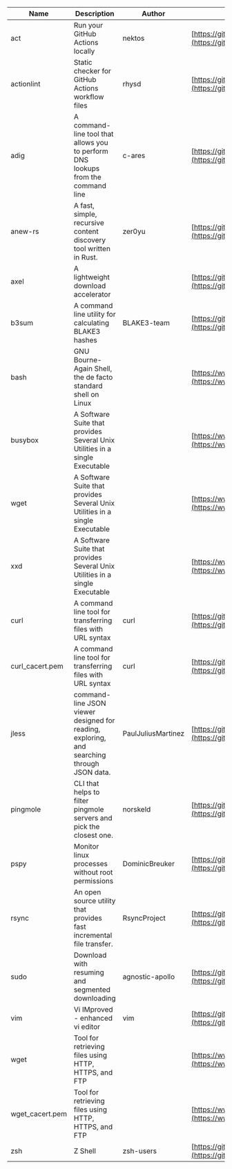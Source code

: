 | Name | Description | Author | WebURL | Repository | Stars | Version | Updated | Size | SHA256SUM | B3SUM | Source | Language | License |
| ---- | ----------- | ------ | ------ | ---------- | ----- | ------- | ------- | ---- | --- | ------|------ | -------- | ------- |
| act | Run your GitHub Actions locally | nektos | [https://github.com/nektos/act](https://github.com/nektos/act) | [https://github.com/nektos/act](https://github.com/nektos/act) | 53924 | v0.2.67 | 2024-09-16T02:36:42Z |  | 334f3eb3ad5322410e1e5d1643462bbf22651502a2ae534fc9dfa39f29346624 | be42c585683ca027577242180f8ca73042124045266c66282ebd4865c1e4152f | https://bin.ajam.dev/arm64_v8a_Android/act | Go | MIT License |
| actionlint | Static checker for GitHub Actions workflow files | rhysd | [https://github.com/rhysd/actionlint](https://github.com/rhysd/actionlint) | [https://github.com/rhysd/actionlint](https://github.com/rhysd/actionlint) | 2690 | v1.7.1 | 2024-09-15T15:46:01Z |  | c3216fc038dd0dfb3e88d46ab061129ef56f45283c0feaa1e6498d40514bc463 | 747a57a1bc57d6348b2d9af55c0106696922cbcbdbbae25e8f78a0c3fd769f72 | https://bin.ajam.dev/arm64_v8a_Android/actionlint | Go | MIT License |
| adig | A command-line tool that allows you to perform DNS lookups from the command line | c-ares | [https://github.com/c-ares/c-ares](https://github.com/c-ares/c-ares) | [https://github.com/c-ares/c-ares](https://github.com/c-ares/c-ares) | 1841 | v1.33.1 | 2024-09-16T01:16:36Z |  | ebda2b65225d7273453965023359a643d454f94fca8cba014057fdb796120705 | 2849fb33c18c1f272dbb89fcae964216d75327d2114b19dd60ae78bdca2a1c85 | https://bin.ajam.dev/arm64_v8a_Android/adig | C | MIT License |
| anew-rs | A fast, simple, recursive content discovery tool written in Rust. | zer0yu | [https://github.com/zer0yu/anew](https://github.com/zer0yu/anew) | [https://github.com/zer0yu/anew](https://github.com/zer0yu/anew) | 12 | v0.1.0 | 2024-05-08T12:29:15Z |  | 28b5d66571c896286911c1c6cf7f670180f334c79b72ff172e578953beeebeeb | e829e92fdf23c567ed71cf97b0246dc629f4933301e9a4a705d9580103faa543 | https://bin.ajam.dev/arm64_v8a_Android/anew-rs | Rust | MIT License |
| axel | A lightweight download accelerator |  | [https://github.com/axel/axel](https://github.com/axel/axel) | [https://github.com/axel/axel](https://github.com/axel/axel) |  |  |  |  | dd788d70d761ca009cf6eaad8af7ca21a802ba99ce70fcc35c70bd5b269cc269 | 3db550d42a3458b1a8598a72211ece1649467f0434de1ad260d299c18c8e8534 | https://bin.ajam.dev/arm64_v8a_Android/axel |  |  |
| b3sum | A command line utility for calculating BLAKE3 hashes | BLAKE3-team | [https://github.com/BLAKE3-team/BLAKE3](https://github.com/BLAKE3-team/BLAKE3) | [https://github.com/BLAKE3-team/BLAKE3](https://github.com/BLAKE3-team/BLAKE3) | 5023 | 1.5.4 | 2024-09-14T14:37:47Z |  | 9f8d941d301dfeb58fd1f31d7ea0e93843732d1abbe8f1ca2b71896d06aaef83 | ce6891c7321d79330c2fa51bfbc43ed9b42a7813434d84a51a9e62c46a853bc7 | https://bin.ajam.dev/arm64_v8a_Android/b3sum | Assembly | Apache License 2.0 |
| bash | GNU Bourne-Again Shell, the de facto standard shell on Linux |  | [https://www.bash.ws/](https://www.bash.ws/) | []() |  |  |  |  | b3a16bbc7f01c197dd0df455a7c90e3c547aa71f2870ac016d10032fe309ff13 | d3339559a81b4c095063f65252cd2f2fd81d139ba84928db9da8ea31105822ce | https://bin.ajam.dev/arm64_v8a_Android/bash |  |  |
| busybox | A Software Suite that provides Several Unix Utilities in a single Executable |  | [https://www.busybox.net/](https://www.busybox.net/) | []() |  |  |  |  | 343056f6920247a2054bd28c5cb097144d4b6e47d889d3faf60e8deef335980b | d4aa8e79d09d3778beab3a59ffd8fd3311634e061604e52fba01e7ce96bbf4a5 | https://bin.ajam.dev/arm64_v8a_Android/busybox |  |  |
| wget | A Software Suite that provides Several Unix Utilities in a single Executable |  | [https://www.busybox.net/](https://www.busybox.net/) | []() |  |  |  |  | e468dadcc97ca2a9bd5e7bb241ee0983de15dcd7ebda6bd0306140764338b6e3 | 09a3a7ffe6b4dc39ccf1f975d3f9c4bd67cb208124e4970663efc4cd5e756c12 | https://bin.ajam.dev/arm64_v8a_Android/wget |  |  |
| xxd | A Software Suite that provides Several Unix Utilities in a single Executable |  | [https://www.busybox.net/](https://www.busybox.net/) | []() |  |  |  |  | 74669801b192b132ad9419ce4da2c90160309a9b0195dce05516828b6517925a | 3027277a321b2c28844f0fde52022d7b88c973d4b943f4f8cdbe2ad56438d0fa | https://bin.ajam.dev/arm64_v8a_Android/xxd |  |  |
| curl | A command line tool for transferring files with URL syntax | curl | [https://github.com/curl/curl](https://github.com/curl/curl) | [https://github.com/curl/curl](https://github.com/curl/curl) | 35390 | curl-8_10_0 | 2024-09-15T23:06:12Z |  | 113adae156a629b4e0da87cbbe411dede5610b99764f53e8537a939c38791293 | 4f7ebb06ab195db6a8372ff5a42d07722de7d5b3f64681753ebb9514463c6ebc | https://bin.ajam.dev/arm64_v8a_Android/curl | C | Other |
| curl_cacert.pem | A command line tool for transferring files with URL syntax | curl | [https://github.com/curl/curl](https://github.com/curl/curl) | [https://github.com/curl/curl](https://github.com/curl/curl) | 35390 | curl-8_10_0 | 2024-09-15T23:06:12Z |  | 1bf458412568e134a4514f5e170a328d11091e071c7110955c9884ed87972ac9 | d0993af134271f1511e1b5f01a2bfe216d4bf22d8c5d0f9cd60f9f6b9626d65e | https://bin.ajam.dev/arm64_v8a_Android/curl_cacert.pem | C | Other |
| jless | command-line JSON viewer designed for reading, exploring, and searching through JSON data. | PaulJuliusMartinez | [https://github.com/PaulJuliusMartinez/jless](https://github.com/PaulJuliusMartinez/jless) | [https://github.com/PaulJuliusMartinez/jless](https://github.com/PaulJuliusMartinez/jless) | 4708 | v0.9.0 | 2024-09-07T16:16:59Z |  | 4fb8394e4874e328d2825db46a637e96d018c38340d5741767395aa83e06b7be | 11968e37028a57353efbba052401a3679ee0dc604f7515a052ddebae5ad1dace | https://bin.ajam.dev/arm64_v8a_Android/jless | Rust | MIT License |
| pingmole | CLI that helps to filter pingmole servers and pick the closest one. | norskeld | [https://github.com/norskeld/pingmole](https://github.com/norskeld/pingmole) | [https://github.com/norskeld/pingmole](https://github.com/norskeld/pingmole) | 4 |  | 2024-04-16T11:28:34Z |  | 0111162b6b9e0c1cbd69a586fbe5e75f5a65c427858c715de96bbb3a84ff3983 | ee91043df57d9e1429d1d17c22dabc1f79304fad254b95f866a9035e0c5e15f6 | https://bin.ajam.dev/arm64_v8a_Android/pingmole | Rust | MIT License |
| pspy | Monitor linux processes without root permissions | DominicBreuker | [https://github.com/DominicBreuker/pspy](https://github.com/DominicBreuker/pspy) | [https://github.com/DominicBreuker/pspy](https://github.com/DominicBreuker/pspy) | 4851 | v1.2.1 | 2023-01-17T21:09:22Z |  | 16c29602e69964565ca6c0279332e57ea6a96449bc7a599c71b8b0edeb0eaec4 | 363fc12bc08d6c611bd08c4b20d603c2d89cbe4ad077be211b2617cce730f85c | https://bin.ajam.dev/arm64_v8a_Android/pspy | Go | GNU General Public License v3.0 |
| rsync | An open source utility that provides fast incremental file transfer. | RsyncProject | [https://github.com/WayneD/rsync](https://github.com/WayneD/rsync) | [https://github.com/WayneD/rsync](https://github.com/WayneD/rsync) | 2710 | v3.3.0 | 2024-07-06T04:30:43Z |  | 656a4a0735b88de01422da4317c6765be16e908687c4e0c94a38a706466456a9 | 42f436307df6140a8e094558839dcc4e42f0ef8958b9b4ae92285e6139e39819 | https://bin.ajam.dev/arm64_v8a_Android/rsync | C | Other |
| sudo | Download with resuming and segmented downloading | agnostic-apollo | [https://github.com/agnostic-apollo/sudo](https://github.com/agnostic-apollo/sudo) | [https://github.com/agnostic-apollo/sudo](https://github.com/agnostic-apollo/sudo) | 88 | v0.2.0 | 2021-04-10T21:03:10Z |  | 9e56787b3ca489a9eb9e3a64f54944aa92c728d18576972ef7ef6bb10ca6462c | 261a7ec6cf5ed2fbc82f8128f2583eda7faeb8939b9e08143046f0b046e504ae | https://bin.ajam.dev/arm64_v8a_Android/sudo | Shell | MIT License |
| vim | Vi IMproved - enhanced vi editor | vim | [https://github.com/vim/vim](https://github.com/vim/vim) | [https://github.com/vim/vim](https://github.com/vim/vim) | 36080 | v9.1.0733 | 2024-09-15T18:11:20Z |  | 9b83e730bbaab3e1aa60b852bbff47de3edf2409753c397dfe773ad9b6e3e3ef | bceca3dd1ee119a19ac7a4be84d03a22e8f3cedab373ea1f3f085595a7a0814c | https://bin.ajam.dev/arm64_v8a_Android/vim | Vim Script | Vim License |
| wget | Tool for retrieving files using HTTP, HTTPS, and FTP |  | [https://www.gnu.org/software/wget/](https://www.gnu.org/software/wget/) | []() |  |  |  |  | e468dadcc97ca2a9bd5e7bb241ee0983de15dcd7ebda6bd0306140764338b6e3 | 09a3a7ffe6b4dc39ccf1f975d3f9c4bd67cb208124e4970663efc4cd5e756c12 | https://bin.ajam.dev/arm64_v8a_Android/wget |  |  |
| wget_cacert.pem | Tool for retrieving files using HTTP, HTTPS, and FTP |  | [https://www.gnu.org/software/wget/](https://www.gnu.org/software/wget/) | []() |  |  |  |  | 1bf458412568e134a4514f5e170a328d11091e071c7110955c9884ed87972ac9 | d0993af134271f1511e1b5f01a2bfe216d4bf22d8c5d0f9cd60f9f6b9626d65e | https://bin.ajam.dev/arm64_v8a_Android/wget_cacert.pem |  |  |
| zsh | Z Shell | zsh-users | [https://github.com/zsh-users/zsh](https://github.com/zsh-users/zsh) | [https://github.com/zsh-users/zsh](https://github.com/zsh-users/zsh) | 3600 | zsh-5.9 | 2024-09-14T19:44:41Z |  | 3454f715a393a13d3445db916f5f1605708b8b6b29e87d1f5556e4bb4782bb70 | 51ab58d14d38bc85380d7da408220e481d2ec70c960bcebb9bc19837d3e094f4 | https://bin.ajam.dev/arm64_v8a_Android/zsh | C | Other |
